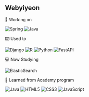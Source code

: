 <!-- - 👋 Hi, I’m @webyiyeon
- 👀 I’m interested in FastAPI & Django
- 🎾 I’m currently learning Python & R
- 💞️ I’m looking to collaborate on ...
- 📫 How to reach me yiyeon79@gmail.com
- 💻 I can use python, R(basic), FastAPI, Airflow, spring framework ... -->

<!---
webyiyeon/webyiyeon is a ✨ special ✨ repository because its `README.md` (this file) appears on your GitHub profile.
You can click the Preview link to take a look at your changes.
--->

<!-- [![Webyiyeon's GitHub stats](https://github-readme-stats.vercel.app/api?username=webyiyeon)](https://github.com/webyiyeon/github-readme-stats) -->

<!-- [![Top Langs](https://github-readme-stats.vercel.app/api/top-langs/?username=webyiyeon)](https://github.com/webyiyeon/github-readme-stats) -->

## Webyiyeon

🏢 Working on 

![Spring](https://img.shields.io/badge/spring-%236DB33F.svg?style=flat&logo=spring&logoColor=white)
![Java](https://img.shields.io/badge/java-%23ED8B00.svg?style=for-the-badge&logo=openjdk&logoColor=white)

⌨️ Used to

![Django](https://img.shields.io/badge/django-%23092E20.svg?style=flat&logo=django&logoColor=white)
![R](https://img.shields.io/badge/r-%23276DC3.svg?style=flat&logo=r&logoColor=white)
![Python](https://img.shields.io/badge/python-3670A0?style=flat&logo=python&logoColor=ffdd54)
![FastAPI](https://img.shields.io/badge/FastAPI-005571?style=flat&logo=fastapi)

💻 Now Studying  

![ElasticSearch](https://img.shields.io/badge/-ElasticSearch-005571?style=for-the-badge&logo=elasticsearch)

🏫 Learned from Academy program 

![Java](https://img.shields.io/badge/java-%23ED8B00.svg?style=flat&logo=openjdk&logoColor=white)
![HTML5](https://img.shields.io/badge/html5-%23E34F26.svg?style=flat&logo=html5&logoColor=white)
![CSS3](https://img.shields.io/badge/css3-%231572B6.svg?style=flat&logo=css3&logoColor=white)
![JavaScript](https://img.shields.io/badge/javascript-%23323330.svg?style=flat&logo=javascript&logoColor=%23F7DF1E)

